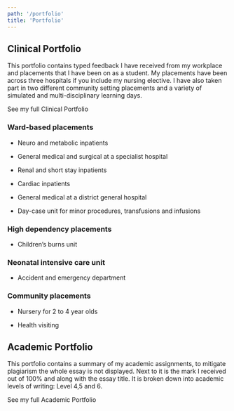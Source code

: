 ```yaml
---
path: '/portfolio'
title: 'Portfolio'
---
```


<div class="portfolio">

<div class="portfolio__clinical">

## Clinical Portfolio

This portfolio contains typed feedback I have received from my workplace and placements that I have been on as a student. My placements have been across three hospitals if you include my nursing elective. I have also taken part in two different community setting placements and a variety of simulated and multi-disciplinary learning days.

<react-link to="/portfolio/clinical" class="button u-margin-top">
  See my full Clinical Portfolio
</react-link>


### Ward-based placements

+ Neuro and metabolic inpatients

+ General medical and surgical at a specialist hospital

+ Renal and short stay inpatients

+ Cardiac inpatients

+ General medical at a district general hospital

+ Day-case unit for minor procedures, transfusions and infusions

### High dependency placements

+ Children’s burns unit

### Neonatal intensive care unit

+ Accident and emergency department

### Community placements

+ Nursery for 2 to 4 year olds

+ Health visiting

</div>

<div class="portfolio__academic">

## Academic Portfolio

This portfolio contains a summary of my academic assignments, to mitigate plagiarism the
whole essay is not displayed. Next to it is the mark I received out of 100% and along with the
essay title. It is broken down into academic levels of writing: Level 4,5 and 6.

<react-link to="/portfolio/academic" class="button u-margin-top">
  See my full Academic Portfolio
</react-link>

</a>

</div>

</div>
